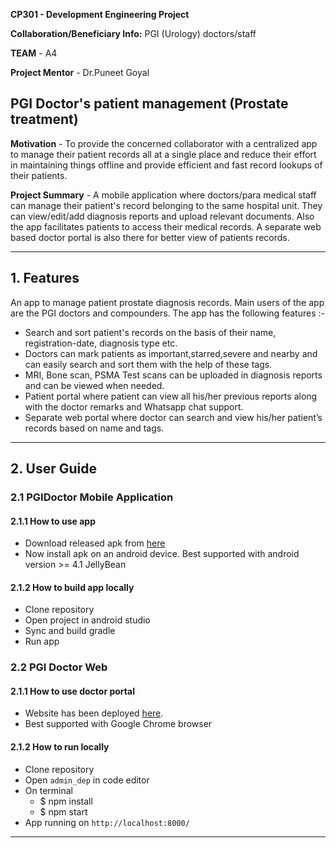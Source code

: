 **CP301 - Development Engineering Project**

**Collaboration/Beneficiary Info:** PGI (Urology) doctors/staff

**TEAM** - A4

**Project Mentor** - Dr.Puneet Goyal

## PGI Doctor's patient management (Prostate treatment)
**Motivation** - To provide the concerned collaborator with a centralized app to manage their patient records all at a single place and reduce their effort in maintaining things offline and provide efficient and fast record lookups of their patients.

**Project Summary** - A mobile application where doctors/para medical staff can manage their patient's record belonging to the same hospital unit. They can view/edit/add diagnosis reports and upload relevant documents. Also the app facilitates patients to access their medical records.  A separate web based doctor portal is also there for better view of patients records.

*** 

## 1. Features
An app to manage patient prostate diagnosis records. Main users of the app are the PGI doctors and compounders. The app has the following features :-

- Search and sort patient's records on the basis of their name, registration-date, diagnosis type etc.
- Doctors can mark patients as important,starred,severe and nearby and can easily search and sort them with the help of these tags.
- MRI, Bone scan, PSMA Test scans can be uploaded in diagnosis reports and can be viewed when needed.
- Patient portal where patient can view all his/her previous reports along with the doctor remarks and Whatsapp chat support.  
- Separate web portal where doctor can search and view his/her patient’s records based on name and tags.


*** 

## 2. User Guide

### 2.1 PGIDoctor Mobile Application

#### 2.1.1 How to use app
- Download released apk from [here](https://github.com/mnb27/PGIDoctor/releases/download/APP/PGIDoctor.apk)
- Now install apk on an android device. Best supported with android version >= 4.1 JellyBean

#### 2.1.2 How to build app locally
- Clone repository
- Open project in android studio
- Sync and build gradle
- Run app

### 2.2 PGI Doctor Web
#### 2.1.1 How to use doctor portal
- Website has been deployed [here](https://pgidoctor.df.r.appspot.com/).
- Best supported with Google Chrome browser

#### 2.1.2 How to run locally
- Clone repository
- Open `admin_dep` in code editor
- On terminal
    - $ npm install
    - $ npm start
- App running on `http://localhost:8000/`

***
